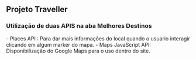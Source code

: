 <h2> Projeto Traveller </h2>

<h3>Utilização de duas APIS na aba Melhores Destinos</h3>
- Places API : Para dar mais informações do local quando o usuario interagir clicando em algum marker do mapa.
- Maps JavaScript API: Disponibilização do Google Maps para o uso dentro do site.
